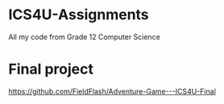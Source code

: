 # ICS4U-Assignments
All my code from Grade 12 Computer Science


# Final project
[https://github.com/FieldFlash/Adventure-Game---ICS4U-Final
](url)
